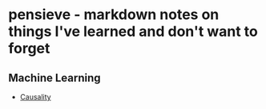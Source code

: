 # pensieve - markdown notes on things I've learned and don't want to forget

## Machine Learning

* [Causality](machine-learning/causality.html)
